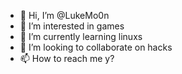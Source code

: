 - 👋 Hi, I’m @LukeMo0n
- 👀 I’m interested in games
- 🌱 I’m currently learning linuxs
- 💞️ I’m looking to collaborate on hacks
- 📫 How to reach me y?

<!---
LukeMo0n/LukeMo0n is a ✨ special ✨ repository because its `README.md` (this file) appears on your GitHub profile.
You can click the Preview link to take a look at your changes.
--->
